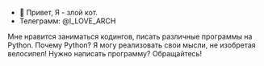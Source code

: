 - 👋 Привет, Я - злой кот.
- Телеграмм: @I_LOVE_ARCH


Мне нравится заниматься кодингов, писать различные программы на Python. Почему Python? Я могу реализовать свои мысли, не изобретая велосипел!
Нужно написать программу? Обращайтесь!
